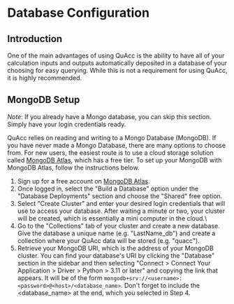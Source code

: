 # Database Configuration

## Introduction

One of the main advantages of using QuAcc is the ability to have all of your calculation inputs and outputs automatically deposited in a database of your choosing for easy querying. While this is not a requirement for using QuAcc, it is highly recommended.

## MongoDB Setup

*Note*: If you already have a Mongo database, you can skip this section. Simply have your login credentials ready.

QuAcc relies on reading and writing to a Mongo Database (MongoDB). If you have never made a Mongo Database, there are many options to choose from. For new users, the easiest route is to use a cloud storage solution called [MongoDB Atlas](https://www.mongodb.com/atlas), which has a free tier. To set up your MongoDB with MongoDB Atlas, follow the instructions below.

1. Sign up for a free account on [MongoDB Atlas](https://www.mongodb.com/atlas).
2. Once logged in, select the "Build a Database" option under the "Database Deployments" section and choose the "Shared" free option.
3. Select "Create Cluster" and enter your desired login credentials that will use to access your database. After waiting a minute or two, your cluster will be created, which is essentially a mini computer in the cloud.\
4. Go to the "Collections" tab of your cluster and create a new database. Give the database a unique name (e.g. "LastName_db") and create a collection where your QuAcc data will be stored (e.g. "quacc").
5. Retrieve your MongoDB URI, which is the address of your MongoDB cluster. You can find your database's URI by clicking the "Database" section in the sidebar and then selecting "Connect > Connect Your Application > Driver > Python > 3.11 or later" and copying the link that appears. It will be of the form `mongodb+srv://<username>:<password>@<host>/<database_name>`. Don't forget to include the <database_name> at the end, which you selected in Step 4.
